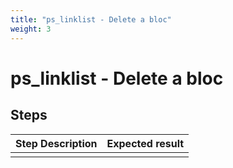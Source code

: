 ```yaml
---
title: "ps_linklist - Delete a bloc"
weight: 3
---
```


# ps_linklist - Delete a bloc
## Steps
| Step Description | Expected result |
| ----- | ----- |
|  |  |
